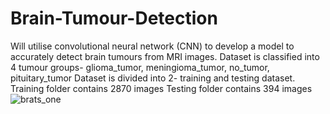 # Brain-Tumour-Detection
Will utilise convolutional neural network (CNN) to develop a model to accurately detect brain tumours from MRI images.
Dataset is classified into 4 tumour groups- glioma_tumor, meningioma_tumor, no_tumor, pituitary_tumor
Dataset is divided into 2- training and testing dataset.
Training folder contains 2870 images
Testing folder contains 394 images
![brats_one](https://github.com/TraflagarLaw/Brain-Tumour-Detection/assets/100414625/8bd9cda0-3870-4c8a-bdd6-7203a5acbef6)
